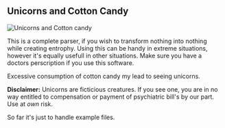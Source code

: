## Unicorns and Cotton Candy

![Unicorns and Cotton candy](http://s3.favim.com/orig/46/cotton-candy-llama-ohmyshit-rainbow-unicorn-Favim.com-430326.jpg)

This is a complete parser, if you wish to transform nothing into nothing while creating entrophy. Using this
can be handy in extreme situations, however it's equally usefull in other situations. 
Make sure you have a doctors perscription if you use this software.

Excessive consumption of cotton candy my lead to seeing unicorns.

<strong>Disclaimer:</strong>
Unicorns are ficticious creatures. If you see one, you are in no way entitled to compensation or payment of psychiatric bill's by our part.
Use at <em>own </em> risk.


So far it's just to handle example files.
